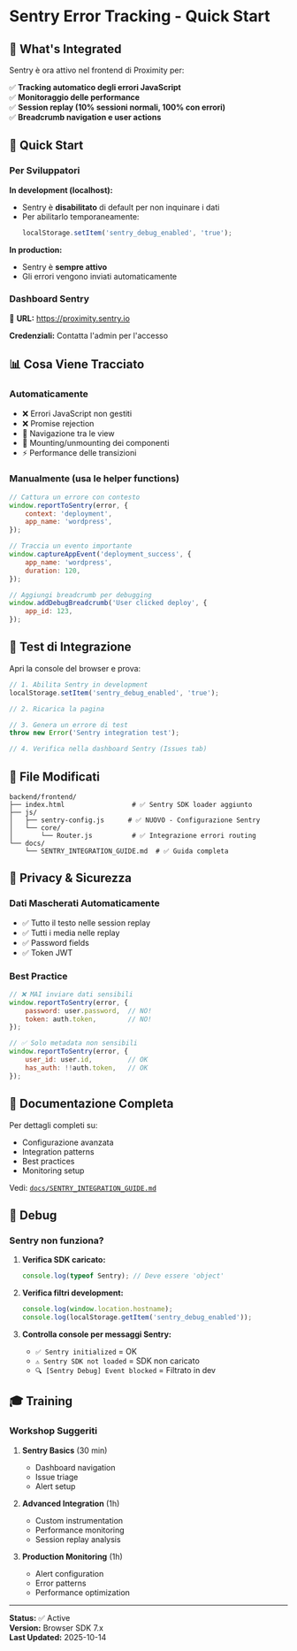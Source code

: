 # Sentry Error Tracking - Quick Start

## 🎯 What's Integrated

Sentry è ora attivo nel frontend di Proximity per:

✅ **Tracking automatico degli errori JavaScript**  
✅ **Monitoraggio delle performance**  
✅ **Session replay (10% sessioni normali, 100% con errori)**  
✅ **Breadcrumb navigation e user actions**

## 🚀 Quick Start

### Per Sviluppatori

**In development (localhost):**
- Sentry è **disabilitato** di default per non inquinare i dati
- Per abilitarlo temporaneamente:
  ```javascript
  localStorage.setItem('sentry_debug_enabled', 'true');
  ```

**In production:**
- Sentry è **sempre attivo**
- Gli errori vengono inviati automaticamente

### Dashboard Sentry

🔗 **URL:** https://proximity.sentry.io

**Credenziali:** Contatta l'admin per l'accesso

## 📊 Cosa Viene Tracciato

### Automaticamente
- ❌ Errori JavaScript non gestiti
- ❌ Promise rejection
- 🔄 Navigazione tra le view
- 🎯 Mounting/unmounting dei componenti
- ⚡ Performance delle transizioni

### Manualmente (usa le helper functions)

```javascript
// Cattura un errore con contesto
window.reportToSentry(error, {
    context: 'deployment',
    app_name: 'wordpress',
});

// Traccia un evento importante
window.captureAppEvent('deployment_success', {
    app_name: 'wordpress',
    duration: 120,
});

// Aggiungi breadcrumb per debugging
window.addDebugBreadcrumb('User clicked deploy', {
    app_id: 123,
});
```

## 🧪 Test di Integrazione

Apri la console del browser e prova:

```javascript
// 1. Abilita Sentry in development
localStorage.setItem('sentry_debug_enabled', 'true');

// 2. Ricarica la pagina

// 3. Genera un errore di test
throw new Error('Sentry integration test');

// 4. Verifica nella dashboard Sentry (Issues tab)
```

## 📁 File Modificati

```
backend/frontend/
├── index.html                 # ✅ Sentry SDK loader aggiunto
├── js/
│   ├── sentry-config.js      # ✅ NUOVO - Configurazione Sentry
│   └── core/
│       └── Router.js          # ✅ Integrazione errori routing
└── docs/
    └── SENTRY_INTEGRATION_GUIDE.md  # ✅ Guida completa
```

## 🔐 Privacy & Sicurezza

### Dati Mascherati Automaticamente
- ✅ Tutto il testo nelle session replay
- ✅ Tutti i media nelle replay
- ✅ Password fields
- ✅ Token JWT

### Best Practice
```javascript
// ❌ MAI inviare dati sensibili
window.reportToSentry(error, {
    password: user.password,  // NO!
    token: auth.token,        // NO!
});

// ✅ Solo metadata non sensibili
window.reportToSentry(error, {
    user_id: user.id,         // OK
    has_auth: !!auth.token,   // OK
});
```

## 📖 Documentazione Completa

Per dettagli completi su:
- Configurazione avanzata
- Integration patterns
- Best practices
- Monitoring setup

Vedi: [`docs/SENTRY_INTEGRATION_GUIDE.md`](./SENTRY_INTEGRATION_GUIDE.md)

## 🐛 Debug

### Sentry non funziona?

1. **Verifica SDK caricato:**
   ```javascript
   console.log(typeof Sentry); // Deve essere 'object'
   ```

2. **Verifica filtri development:**
   ```javascript
   console.log(window.location.hostname);
   console.log(localStorage.getItem('sentry_debug_enabled'));
   ```

3. **Controlla console per messaggi Sentry:**
   - `✅ Sentry initialized` = OK
   - `⚠️ Sentry SDK not loaded` = SDK non caricato
   - `🔍 [Sentry Debug] Event blocked` = Filtrato in dev

## 🎓 Training

### Workshop Suggeriti

1. **Sentry Basics** (30 min)
   - Dashboard navigation
   - Issue triage
   - Alert setup

2. **Advanced Integration** (1h)
   - Custom instrumentation
   - Performance monitoring
   - Session replay analysis

3. **Production Monitoring** (1h)
   - Alert configuration
   - Error patterns
   - Performance optimization

---

**Status:** ✅ Active  
**Version:** Browser SDK 7.x  
**Last Updated:** 2025-10-14
